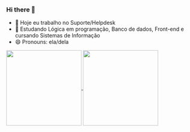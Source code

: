 ### Hi there 👋



- 🔭 Hoje eu trabalho no Suporte/Helpdesk
- 🌱 Estudando Lógica em programação, Banco de dados, Front-end e cursando Sistemas de Informação
- 😄 Pronouns: ela/dela


<a href="https://github.com/NayaraVieira/github-readme-stats">
  <img height=200 align="center" src="https://github-readme-stats.vercel.app/api?username=NayaraVieira&rank_icon=github"/>
</a>
<a href="https://github.com/NayaraVieira/convoychat">
  <img height=200 align="center" src="https://github-readme-stats.vercel.app/api/top-langs?username=NayaraVieira&layout=compact&langs_count=8&card_width=320" />
</a>
